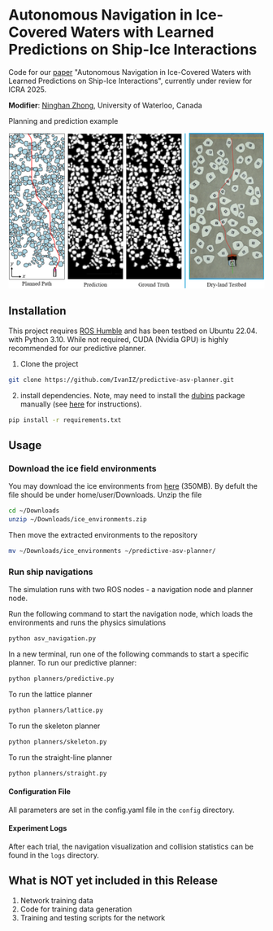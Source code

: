 # Autonomous Navigation in Ice-Covered Waters with Learned Predictions on Ship-Ice Interactions
Code for our [paper](https://arxiv.org/abs/2409.11326) "Autonomous Navigation in Ice-Covered Waters with Learned Predictions on Ship-Ice Interactions", currently under review for ICRA 2025.

**Modifier**: [Ninghan Zhong](https://ivaniz.github.io/), University of Waterloo, Canada

Planning and prediction example

![my image](./assets/demo_fig.png)



## Installation

This project requires [ROS Humble](https://docs.ros.org/en/humble/Installation.html) and has been testbed on Ubuntu 22.04. with Python 3.10. While not required, CUDA (Nvidia GPU) is highly recommended for our predictive planner.

1. Clone the project
```bash
git clone https://github.com/IvanIZ/predictive-asv-planner.git
```

2. install dependencies. Note, may need to install the
[dubins](https://github.com/AndrewWalker/pydubins) package manually
(see [here](https://github.com/AndrewWalker/pydubins/issues/16#issuecomment-1138899416) for instructions).
```bash
pip install -r requirements.txt
```

## Usage

### Download the ice field environments
You may download the ice environments from [here](https://drive.google.com/file/d/1pVcaqDrTADsRagiR_6-3vZyh9Bg_5lsX/view?usp=sharing) (350MB). By defult the file should be under home/user/Downloads. Unzip the file
```bash
cd ~/Downloads
unzip ~/Downloads/ice_environments.zip
```

Then move the extracted environments to the repository
```bash
mv ~/Downloads/ice_environments ~/predictive-asv-planner/
```

### Run ship navigations
The simulation runs with two ROS nodes - a navigation node and planner node.

Run the following command to start the navigation node, which loads the environments and runs the physics simulations
```bash
python asv_navigation.py
```

In a new terminal, run one of the following commands to start a specific planner. To run our predictive planner:
```bash
python planners/predictive.py
```

To run the lattice planner
```bash
python planners/lattice.py
```

To run the skeleton planner
```bash
python planners/skeleton.py
```

To run the straight-line planner
```bash
python planners/straight.py
```

#### Configuration File
All parameters are set in the config.yaml file in the `config` directory. 

#### Experiment Logs
After each trial, the navigation visualization and collision statistics can be found in the ```logs``` directory. 


## What is NOT yet included in this Release
1. Network training data
2. Code for training data generation 
3. Training and testing scripts for the network

